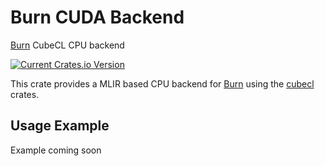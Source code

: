 # Burn CUDA Backend

[Burn](https://github.com/tracel-ai/burn) CubeCL CPU backend

[![Current Crates.io Version](https://img.shields.io/crates/v/burn-cuda.svg)](https://crates.io/crates/burn-cuda)

This crate provides a MLIR based CPU backend for [Burn](https://github.com/tracel-ai/burn) using the
[cubecl](https://github.com/tracel-ai/cubecl.git) crates.

## Usage Example

Example coming soon
